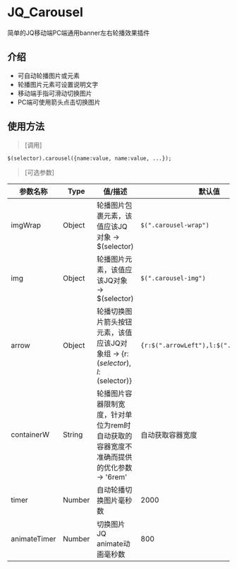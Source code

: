 # JQ_Carousel
简单的JQ移动端PC端通用banner左右轮播效果插件

## 介绍
- 可自动轮播图片或元素
- 轮播图片元素可设置说明文字
- 移动端手指可滑动切换图片
- PC端可使用箭头点击切换图片

## 使用方法
> [调用]
```
$(selector).carousel({name:value, name:value, ...});
```
> [可选参数]

| 参数名称 | Type | 值/描述 | 默认值 |
| --- | --- | --- | --- |
| imgWrap | Object | 轮播图片包裹元素，该值应该JQ对象 -> $(selector) | ``` $(".carousel-wrap") ``` |
| img | Object | 轮播图片元素，该值应该JQ对象 -> $(selector) | ``` $(".carousel-img") ``` |
| arrow | Object | 轮播切换图片箭头按钮元素，该值应该JQ对象组 -> {r:$(selector),l:$(selector)} | ```{r:$(".arrowLeft"),l:$(".arrowRight")} ``` |
| containerW | String | 轮播图片容器限制宽度，针对单位为rem时自动获取的容器宽度不准确而提供的优化参数 -> '6rem' | 自动获取容器宽度 |
| timer | Number | 自动轮播切换图片毫秒数 | 2000 |
| animateTimer | Number | 切换图片JQ animate动画毫秒数 | 800 |
